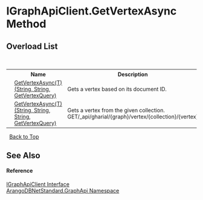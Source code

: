 # IGraphApiClient.GetVertexAsync Method 
 


## Overload List
&nbsp;<table><tr><th></th><th>Name</th><th>Description</th></tr><tr><td>![Public method](media/pubmethod.gif "Public method")</td><td><a href="b1b20bad-586f-91e6-af6c-47bac0784608">GetVertexAsync(T)(String, String, GetVertexQuery)</a></td><td>
Gets a vertex based on its document ID.</td></tr><tr><td>![Public method](media/pubmethod.gif "Public method")</td><td><a href="8405c1a1-e916-6c3f-c759-437c399ad71d">GetVertexAsync(T)(String, String, String, GetVertexQuery)</a></td><td>
Gets a vertex from the given collection. GET/_api/gharial/{graph}/vertex/{collection}/{vertex}</td></tr></table>&nbsp;
<a href="#igraphapiclient.getvertexasync-method">Back to Top</a>

## See Also


#### Reference
<a href="9cf68195-2611-f408-a78f-ab77864cc844">IGraphApiClient Interface</a><br /><a href="5db3e172-88fa-722f-6e7f-25b7310b3db3">ArangoDBNetStandard.GraphApi Namespace</a><br />